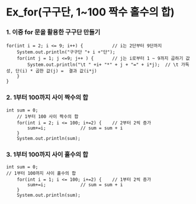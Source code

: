 # Ex_for(구구단, 1~100 짝수 홀수의 합)

### **1. 이중 for 문을 활용한 구구단 만들기**

```
for(int i = 2; i <= 9; i++) {			// i는 2단부터 9단까지 
	System.out.println("구구단 "+ i +"단");
	for(int j = 1; j <=9; j++ ) {		// j는 i로부터 1 ~ 9까지 곱하기 값
		System.out.println("\t " +i+ "*" + j + "=" + i*j);	// \t 가독성, 단(i) * 곱한 값(j) =  결과 값(i*j)
	}
}
```

### **2. 1부터 100까지 사이 짝수의 합**

```
int sum = 0;
	// 1부터 100 사이 짝수의 합
	for(int i = 2; i <= 100; i+=2) {	// 2부터 2씩 증가
		sum+=i;				// sum = sum + i
	}
	System.out.println(sum);
  ```

### **3. 1부터 100까지 사이 홀수의 합**

```
int sum = 0;
// 1부터 100까지 사이 홀수의 합
	for(int i = 1; i <= 100; i+=2) {	// 1부터 2씩 증가
		sum+=i;				// sum = sum + i
	}
	System.out.println(sum);
  ```
